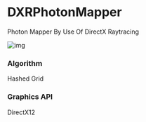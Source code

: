 # DXRPhotonMapper
Photon Mapper By Use Of DirectX Raytracing

![img](https://github.com/AngularSpectrumMTD/DXR_PhotonMapper/assets/65929274/7d70233d-35c3-4836-b808-132391ca39e8)

### Algorithm
Hashed Grid

### Graphics API
DirectX12

